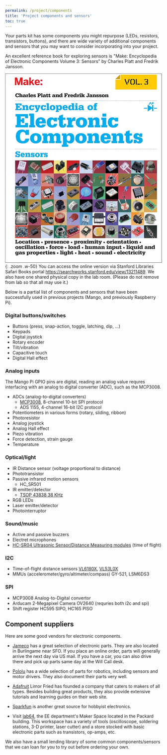 ```yaml
---
permalink: /project/components
title: 'Project components and sensors'
toc: true
---
```


Your parts kit has some components you might repurpose (LEDs, resistors, transistors, buttons), and there are wide variety of additional components and sensors that you may want to consider incorporating into your project.

An excellent reference book for exploring sensors is "Make: Encyclopedia of Electronic Components Volume 3: Sensors" by Charles Platt and Fredrik Jansson.

![image of book](images/SensorsBook.jpg){: .zoom .w-50}
You can access the online version via Stanford Libraries Safari Books portal <https://searchworks.stanford.edu/view/13211489>.
 We also have one shared physical copy in the lab room. (Please do not remove from lab so that all may use it.)

Below is a partial list of components and sensors that have been successfully used in previous projects (Mango, and previously Raspberry Pi).

### Digital buttons/switches
* Buttons (press, snap-action, toggle, latching, dip, ...)
* Keypads
* Digital joystick
* Rotary encoder
* Tilt/vibration
* Capacitive touch
* Digital Hall effect

### Analog inputs
The Mango Pi GPIO pins are digital, reading an analog value requres interfacing with an analog to digital converter (ADC), such as the MCP3008.

* ADCs (analog-to-digital converters)
    - [MCP3008](https://www.digikey.com/product-detail/en/microchip-technology/MCP3008-I-P/MCP3008-I-P-ND/319422), 8-channel 10-bit SPI protocol
    - ADS 1155, 4-channel 16-bit I2C protocol
* Potentiometers in various forms (rotary, sliding, ribbon)
* Photoresistor
* Analog joystick
* Analog Hall effect
* Piezo vibration
* Force detection, strain gauge
* Temperature

### Optical/light

* IR Distance sensor (voltage proportional to distance)
* Phototransistor
* Passive infrared motion sensors
    - HC_SR501
* IR emitter/detector
    - [TSOP 43838 38 KHz](https://www.digikey.com/product-detail/en/vishay-semiconductor-opto-division/TSOP34838/751-1386-5-ND/1768188)
* RGB LEDs
* Laser emitter/detector
* Photointerruptor

### Sound/music

* Active and passive buzzers
* Electret microphones
* [HC-SR04 Ultrasonic Sensor/Distance Measuring modules](https://cdn.sparkfun.com/datasheets/Sensors/Proximity/HCSR04.pdf) (time of flight)

### I2C

* Time-of-flight distance sensors [VL6180X](https://www.pololu.com/product/2489), [VL53L0X](https://www.pololu.com/product/2490)
* MMUs (accelerometer/gyro/altimeter/compass) GY-521, LSM6DS3

### SPI

* MCP3008 Analog-to-Digital convertor
* Arducam 2-Megapixel Camera OV2640 (requries both i2c and spi)
* Shift register HC595 SIPO, HC165 PISO


## Component suppliers

Here are some good vendors for electronic components.

* [Jameco](https://www.jameco.com/) has a great selection of electronic parts. They are also located in Burlingame near SFO.
If you place an online order, parts will generally arrive the next day via US mail. If you have a car, you can also drive there and pick up parts same day at the Will Call desk.

* [Pololu](https://www.pololu.com/) has a wide selection of parts for robotics, including sensors and motor drivers. They also document their parts very well.

* [Adafruit](https://www.adafruit.com/) Limor Fried has founded a company that caters to makers of all types. Besides building great products, they also provide extensive tutorials and learning guides on their web site.

* [Sparkfun](https://www.sparkfun.com/) is another great source for hobbyist electronics.

* Visit [lab64](https://ee.stanford.edu/news/lab64), the EE department's Maker Space located in the Packard building. This workspace has a variety of tools (oscilloscope, soldering stations, 3-D printer, laser cutter) and a store stocked with basic electronic parts such as transistors, op-amps, etc.

We also have a small lending library of some common components/sensors that we can loan for you to try out before ordering your own.
